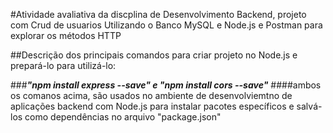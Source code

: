#Atividade avaliativa da discplina de Desenvolvimento Backend, projeto com Crud de usuarios Utilizando o Banco MySQL e Node.js e Postman para explorar os métodos HTTP

##Descrição dos principais comandos para criar projeto no Node.js e prepará-lo para utilizá-lo:

###***"npm install express --save" e "npm install cors --save"***
    ####ambos os comanos acima, são usados no ambiente de desenvolviemtno de aplicações backend com Node.js para instalar pacotes específicos e salvá-los como dependências no
     arquivo "package.json"
